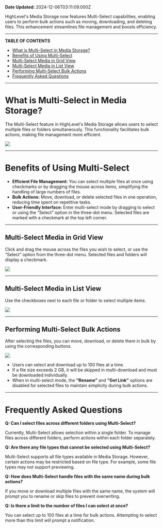 **Date Updated:** 2024-12-06T03:11:09.000Z
  
  
HighLevel's Media Storage now features Multi-Select capabilities, enabling users to perform bulk actions such as moving, downloading, and deleting files. This enhancement streamlines file management and boosts efficiency.

---

**TABLE OF CONTENTS**

* [What is Multi-Select in Media Storage?](#What-is-Multi-Select-in-Media-Storage?)
* [Benefits of Using Multi-Select](#Benefits-of-Using-Multi-Select)[](#Multi-Select-Media-in-Grid-View)
* [Multi-Select Media in Grid View](#Multi-Select-Media-in-Grid-View)[](#Multi-Select-Media-in-List-View)
* [Multi-Select Media in List View](#Multi-Select-Media-in-List-View)[](#Performing-Multi-Select-Bulk-Actions)
* [Performing Multi-Select Bulk Actions](#Performing-Multi-Select-Bulk-Actions)
* [Frequently Asked Questions](#Frequently-Asked-Questions)

---

# **What is Multi-Select in Media Storage?**

  
The Multi-Select feature in HighLevel's Media Storage allows users to select multiple files or folders simultaneously. This functionality facilitates bulk actions, making file management more efficient.

  
![](https://s3.amazonaws.com/cdn.freshdesk.com/data/helpdesk/attachments/production/155036267746/original/NX3e9TZYTp7wD72Bz6lOrv6fpVOQPkp4aA.png?1731093113)

---

# **Benefits of Using Multi-Select**

  
* **Efficient File Management:** You can select multiple files at once using checkmarks or by dragging the mouse across items, simplifying the handling of large numbers of files.
* **Bulk Actions:** Move, download, or delete selected files in one operation, reducing time spent on repetitive tasks.
* **User-Friendly Interface:** Enter multi-select mode by dragging to select or using the “Select” option in the three-dot menu. Selected files are marked with a checkmark at the top left corner.

---

## **Multi-Select Media in Grid View**

  
Click and drag the mouse across the files you wish to select, or use the “Select” option from the three-dot menu. Selected files and folders will display a checkmark.

  
![](https://s3.amazonaws.com/cdn.freshdesk.com/data/helpdesk/attachments/production/155036267856/original/rTHYSN7slGc1QsR4Bhbcx2hKqoVWGKjbYw.gif?1731093366)

---

## **Multi-Select Media in List View**

  
Use the checkboxes next to each file or folder to select multiple items.

  
![](https://s3.amazonaws.com/cdn.freshdesk.com/data/helpdesk/attachments/production/155036267862/original/s3fnMKdvkKSEddCkUViwjhOVgXUbY46bGg.gif?1731093389)

---

## **Performing Multi-Select Bulk Actions**

  
After selecting the files, you can move, download, or delete them in bulk by using the corresponding buttons.

  
![](https://s3.amazonaws.com/cdn.freshdesk.com/data/helpdesk/attachments/production/155036271616/original/g0Ii1Km_oycg71fndZ5wRMkzoi81d0dqEw.gif?1731105664)
  
  
* Users can select and download up to 100 files at a time.
* If a file size exceeds 2 GB, it will be skipped in multi-download and must be downloaded individually.
* When in multi-select mode, the **“Rename”** and **“Get Link”** options are disabled for selected files to maintain simplicity during bulk actions.

---

# **Frequently Asked Questions**

  
**Q: Can I select files across different folders using Multi-Select?**

Currently, Multi-Select allows selection within a single folder. To manage files across different folders, perform actions within each folder separately.
  
  
**Q: Are there any file types that cannot be selected using Multi-Select?**

Multi-Select supports all file types available in Media Storage. However, certain actions may be restricted based on file type. For example, some file types may not support previewing.
  
  
**Q: How does Multi-Select handle files with the same name during bulk actions?**

If you move or download multiple files with the same name, the system will prompt you to rename or skip files to prevent overwriting.
  
  
**Q: Is there a limit to the number of files I can select at once?**

You can select up to 100 files at a time for bulk actions. Attempting to select more than this limit will prompt a notification.
  
  